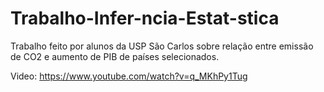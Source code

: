 # Trabalho-Infer-ncia-Estat-stica
Trabalho feito por alunos da USP São Carlos sobre relação entre emissão de CO2 e aumento de PIB de países selecionados.

Video: https://www.youtube.com/watch?v=q_MKhPy1Tug
